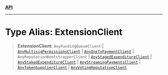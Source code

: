 [**API**](../README.md)

***

# Type Alias: ExtensionClient

> **ExtensionClient**: `AnyFundingQueueClient` \| [`AnyMultisigPermissionsClient`](AnyMultisigPermissionsClient.md) \| [`AnyOneTxPaymentClient`](AnyOneTxPaymentClient.md) \| `AnyReputationBootstrapperClient` \| [`AnyStagedExpenditureClient`](AnyStagedExpenditureClient.md) \| [`AnyStakedExpenditureClient`](AnyStakedExpenditureClient.md) \| [`AnyStreamingPaymentsClient`](AnyStreamingPaymentsClient.md) \| [`AnyTokenSupplierClient`](AnyTokenSupplierClient.md) \| [`AnyVotingReputationClient`](AnyVotingReputationClient.md)
